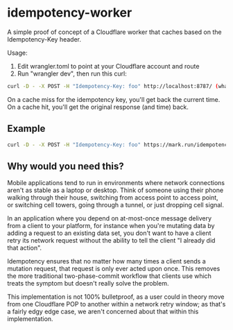 # idempotency-worker

A simple proof of concept of a Cloudflare worker that caches based on the Idempotency-Key header.

Usage: 

1. Edit wrangler.toml to point at your Cloudflare account and route
2. Run "wrangler dev", then run this curl:

```bash
curl -D - -X POST -H "Idempotency-Key: foo" http://localhost:8787/ (whatever route you chose)
```

On a cache miss for the idempotency key, you'll get back the current time.
On a cache hit, you'll get the original response (and time) back.


## Example

```bash
curl -D - -X POST -H "Idempotency-Key: foo" https://mark.run/idempotency
```


## Why would you need this?

Mobile applications tend to run in environments where network connections aren't as stable as a
laptop or desktop. Think of someone using their phone walking through their house, switching
from access point to access point, or switching cell towers, going through a tunnel, or just
dropping cell signal.

In an application where you depend on at-most-once message delivery from a client to your platform,
for instance when you're mutating data by adding a request to an existing data set, you don't
want to have a client retry its network request without the ability to tell the client "I already did
that action".

Idempotency ensures that no matter how many times a client sends a mutation request, that request
is only ever acted upon once. This removes the more traditional two-phase-commit workflow that
clients use which treats the symptom but doesn't really solve the problem.

This implementation is not 100% bulletproof, as a user could in theory move from one Cloudflare
POP to another within a network retry window; as that's a fairly edgy edge case, we aren't
concerned about that within this implementation.
